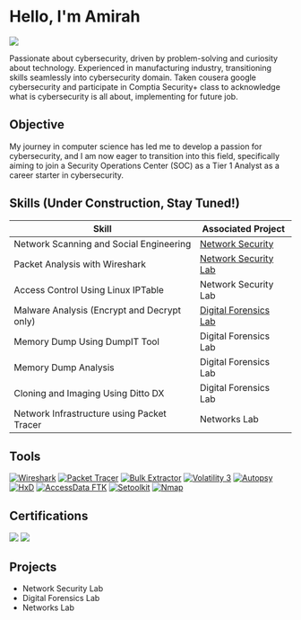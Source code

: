 # Hello, I'm Amirah
<a href="https://www.linkedin.com/in/amirah08"><img src="https://img.shields.io/badge/-LinkedIn-0072b1?&style=for-the-badge&logo=linkedin&logoColor=white" /></a>

Passionate about cybersecurity, driven by problem-solving and curiosity about technology. Experienced in manufacturing industry, transitioning skills seamlessly into cybersecurity domain. Taken cousera google cybersecurity and participate in Comptia Security+ class to acknowledge what is cybersecurity is all about, implementing for future job.

## Objective
My journey in computer science has led me to develop a passion for cybersecurity, and I am now eager to transition into this field, specifically aiming to join a Security Operations Center (SOC) as a Tier 1 Analyst as a career starter in cybersecurity.

## Skills (Under Construction, Stay Tuned!)
| Skill                                         | Associated Project         |
|-----------------------------------------------|----------------------------|
| Network Scanning and Social Engineering       | <a href="https://google.com">Network Security</a>|
| Packet Analysis with Wireshark                | <a href="https://youtu.be/QIUnAdbNwbs"> Network Security Lab</a>|
| Access Control Using Linux IPTable            | Network Security Lab|
| Malware Analysis (Encrypt and Decrypt only)   | <a href="https://youtu.be/d5rQ-vlYqYo">Digital Forensics Lab</a>|
| Memory Dump Using DumpIT Tool                 | Digital Forensics Lab|
| Memory Dump Analysis                          | Digital Forensics Lab|
| Cloning and Imaging Using Ditto DX            | Digital Forensics Lab|
| Network Infrastructure using Packet Tracer    | Networks Lab|


## Tools
[![Wireshark](https://img.shields.io/badge/-Wireshark-1679A7?&style=for-the-badge&logo=Wireshark&logoColor=white)](https://www.wireshark.org/)
[![Packet Tracer](https://img.shields.io/badge/-Packet%20Tracer-000000?&style=for-the-badge&logo=Cisco&logoColor=white)](https://www.netacad.com/courses/packet-tracer)
[![Bulk Extractor](https://img.shields.io/badge/-Bulk%20Extractor-000000?&style=for-the-badge)](https://github.com/simsong/bulk_extractor)
[![Volatility 3](https://img.shields.io/badge/-Volatility%203-000000?&style=for-the-badge)](https://www.volatilityfoundation.org/)
[![Autopsy](https://img.shields.io/badge/-Autopsy-000000?&style=for-the-badge)](https://www.sleuthkit.org/autopsy/)
[![HxD](https://img.shields.io/badge/-HxD-000000?&style=for-the-badge)](https://mh-nexus.de/en/hxd/)
[![AccessData FTK](https://img.shields.io/badge/-AccessData%20FTK-000000?&style=for-the-badge)](https://accessdata.com/products-services/forensic-toolkit-ftk)
[![Setoolkit](https://img.shields.io/badge/-Setoolkit-000000?&style=for-the-badge)](https://github.com/trustedsec/social-engineer-toolkit)
[![Nmap](https://img.shields.io/badge/-Nmap-000000?&style=for-the-badge)](https://nmap.org)



## Certifications
<div>
<img src="https://img.shields.io/badge/-Security%2B-FF0000?&style=for-the-badge&logo=CompTIA&logoColor=white" />
<img src="https://img.shields.io/badge/Coursera-%230056D2.svg?style=for-the-badge&logo=Coursera&logoColor=white" />
</div>

## Projects
- Network Security Lab
- Digital Forensics Lab
- Networks Lab

